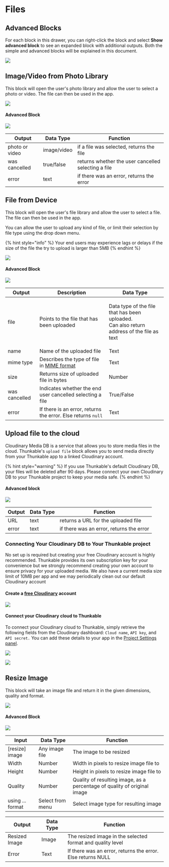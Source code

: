 # Files

## Advanced Blocks

For each block in this drawer, you can right-click the block and select **Show advanced block** to see an expanded block with additional outputs. Both the simple and advanced blocks will be explained in this document.

![](<.gitbook/assets/image from photo library.png>)

## Image/Video from Photo Library

This block will open the user's photo library and allow the user to select a photo or video. The file can then be used in the app.

![](<.gitbook/assets/photo video from lib.png>)

#### Advanced Block

![](.gitbook/assets/pvfladv.png)

| Output         | Data Type   | Function                                            |
| -------------- | ----------- | --------------------------------------------------- |
| photo or video | image/video | if a file was selected, returns the file            |
| was cancelled  | true/false  | returns whether the user cancelled selecting a file |
| error          | text        | if there was an error, returns the error            |

## File from Device

This block will open the user's file library and allow the user to select a file. The file can then be used in the app.

You can allow the user to upload any kind of file, or limit their selection by file type using the drop down menu.

{% hint style="info" %}
Your end users may experience lags or delays if the size of the file the try to upload is larger than 5MB
{% endhint %}

![](.gitbook/assets/Untitled.png)

#### Advanced Block

![](<.gitbook/assets/file exp.png>)

| Output        | Description                                                                                                                 | Data Type                                                                                           |
| ------------- | --------------------------------------------------------------------------------------------------------------------------- | --------------------------------------------------------------------------------------------------- |
| file          | Points to the file that has been uploaded                                                                                   | <p>Data type of the file that has been uploaded.<br>Can also return address of the file as text</p> |
| name          | Name of the uploaded file                                                                                                   | Text                                                                                                |
| mime type     | Describes the type of file in [MIME format](https://developer.mozilla.org/en-US/docs/Web/HTTP/Basics\_of\_HTTP/MIME\_types) | Text                                                                                                |
| size          | Returns size of uploaded file in bytes                                                                                      | Number                                                                                              |
| was cancelled | Indicates whether the end user cancelled selecting a file                                                                   | True/False                                                                                          |
| error         | If there is an error, returns the error. Else returns `null`                                                                | Text                                                                                                |

## Upload file to the cloud

Cloudinary Media DB is a service that allows you to store media files in the cloud. Thunkable's `upload file` block allows you to send media directly from your Thunkable app to a linked Cloudinary account.

{% hint style="warning" %}
If you use Thunkable's default Cloudinary DB, your files will be deleted after 90 days. Please connect your own Cloudinary DB to your Thunkable project to keep your media safe.
{% endhint %}

#### Advanced block

![](<.gitbook/assets/file (1).png>)

| Output | Data Type | Function                                 |
| ------ | --------- | ---------------------------------------- |
| URL    | text      | returns a URL for the uploaded file      |
| error  | text      | if there was an error, returns the error |

### Connecting Your Cloudinary DB to Your Thunkable project

No set up is required but creating your free Cloudinary account is highly recommended. Thunkable provides its own subscription key for your convenience but we strongly recommend creating your own account to ensure privacy for your uploaded media. We also have a current media size limit of 10MB per app and we may periodically clean out our default Cloudinary account

#### Create a [free Cloudinary](https://cloudinary.com/) account

![](<.gitbook/assets/image (222).png>)

#### Connect your Cloudinary cloud to Thunkable

To connect your Cloudinary cloud to Thunkable, simply retrieve the following fields from the Cloudinary dashboard: `Cloud name`, `API key`, and `API secret.` You can add these details to your app in the [Project Settings panel](project-settings.md#api-keys).

![](<.gitbook/assets/image (220).png>)

![](https://files.gitbook.com/v0/b/gitbook-x-prod.appspot.com/o/spaces%2F-LAn5scXl2uqUJUOqkJo-84897653%2Fuploads%2F7dZE50mYtYJaQjI0sdeZ%2FScreen%20Shot%202022-02-16%20at%2010.04.27%20AM.png?alt=media\&token=65c825f8-3aad-4b5e-b6be-8cc9bb552b1f)

## Resize Image

This block will take an image file and return it in the given dimensions, quality and format.

![](<.gitbook/assets/Screen Shot 2021-11-02 at 3.33.23 PM.png>)

#### Advanced Block

![](.gitbook/assets/advanced.png)

| Input            | Data Type        | Function                                                                 |
| ---------------- | ---------------- | ------------------------------------------------------------------------ |
| \[resize] image  | Any image file   | The image to be resized                                                  |
| Width            | Number           | Width in pixels to resize image file to                                  |
| Height           | Number           | Height in pixels to resize image file to                                 |
| Quality          | Number           | Quality of resulting image, as a percentage of quality of original image |
| using ... format | Select from menu | Select image type for resulting image                                    |

| Output        | Data Type | Function                                                    |
| ------------- | --------- | ----------------------------------------------------------- |
| Resized Image | Image     | The resized image in the selected format and quality level  |
| Error         | Text      | If there was an error, returns the error. Else returns NULL |

